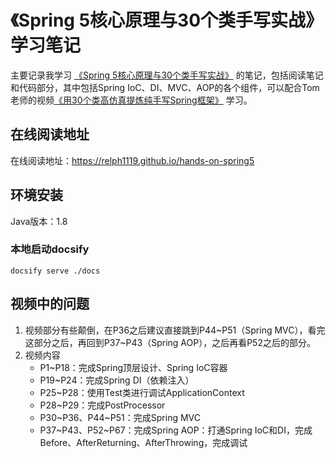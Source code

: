 # 《Spring 5核心原理与30个类手写实战》学习笔记
主要记录我学习 [《Spring 5核心原理与30个类手写实战》](https://github.com/gupaoedu-tom/spring5-samples) 的笔记，包括阅读笔记和代码部分，其中包括Spring IoC、DI、MVC、AOP的各个组件，可以配合Tom老师的视频[《用30个类高仿真提炼纯手写Spring框架》](https://www.bilibili.com/video/BV1gA4y1Z7HY) 学习。

## 在线阅读地址
在线阅读地址：https://relph1119.github.io/hands-on-spring5

## 环境安装
Java版本：1.8

### 本地启动docsify
```shell
docsify serve ./docs
```

## 视频中的问题
1. 视频部分有些颠倒，在P36之后建议直接跳到P44~P51（Spring MVC），看完这部分之后，再回到P37~P43（Spring AOP），之后再看P52之后的部分。
2. 视频内容
    - P1~P18：完成Spring顶层设计、Spring IoC容器
    - P19~P24：完成Spring DI（依赖注入）
    - P25~P28：使用Test类进行调试ApplicationContext
    - P28~P29：完成PostProcessor
    - P30~P36、P44~P51：完成Spring MVC
    - P37~P43、P52~P67：完成Spring AOP：打通Spring IoC和DI，完成Before、AfterReturning、AfterThrowing，完成调试